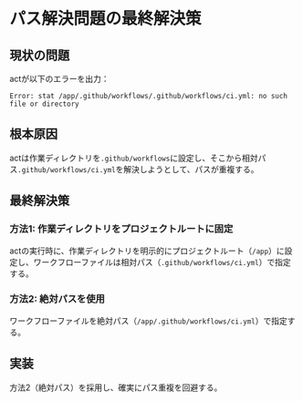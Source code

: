 # パス解決問題の最終解決策

## 現状の問題

actが以下のエラーを出力：
```
Error: stat /app/.github/workflows/.github/workflows/ci.yml: no such file or directory
```

## 根本原因

actは作業ディレクトリを`.github/workflows`に設定し、そこから相対パス`.github/workflows/ci.yml`を解決しようとして、パスが重複する。

## 最終解決策

### 方法1: 作業ディレクトリをプロジェクトルートに固定
actの実行時に、作業ディレクトリを明示的にプロジェクトルート（`/app`）に設定し、ワークフローファイルは相対パス（`.github/workflows/ci.yml`）で指定する。

### 方法2: 絶対パスを使用
ワークフローファイルを絶対パス（`/app/.github/workflows/ci.yml`）で指定する。

## 実装

方法2（絶対パス）を採用し、確実にパス重複を回避する。

